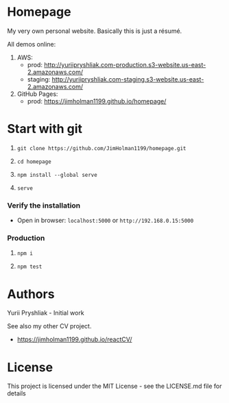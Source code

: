 # Homepage
My very own personal website. Basically this is just a résumé.

All demos online:
   1. AWS:
       - prod: http://yuriipryshliak.com-production.s3-website.us-east-2.amazonaws.com/
       - staging: http://yuriipryshliak.com-staging.s3-website.us-east-2.amazonaws.com/
   2. GitHub Pages: 
       - prod: https://jimholman1199.github.io/homepage/

# Start with **git**

1. `git clone https://github.com/JimHolman1199/homepage.git`

2. `cd homepage`

3. `npm install --global serve`

4. `serve`

### Verify the installation

* Open in browser: `localhost:5000` or `http://192.168.0.15:5000 `

### Production

1. `npm i`

2. `npm test`

# Authors
Yurii Pryshliak - Initial work 

  See also my other CV project.
  * https://jimholman1199.github.io/reactCV/

# License
This project is licensed under the MIT License - see the LICENSE.md file for details
